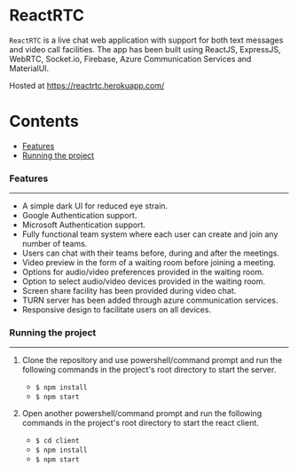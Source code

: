 # ReactRTC

`ReactRTC` is a live chat web application with support for both text messages and video call facilities. The app has been built using ReactJS, ExpressJS, WebRTC, Socket.io, Firebase, Azure Communication Services and MaterialUI.

Hosted at https://reactrtc.herokuapp.com/

Contents
========

 * [Features](#Features)
 * [Running the project](#Running-the-project)

### Features
---

+ A simple dark UI for reduced eye strain.
+ Google Authentication support.
+ Microsoft Authentication support.
+ Fully functional team system where each user can create and join any number of teams.
+ Users can chat with their teams before, during and after the meetings. 
+ Video preview in the form of a waiting room before joining a meeting.
+ Options for audio/video preferences provided in the waiting room.
+ Option to select audio/video devices provided in the waiting room.
+ Screen share facility has been provided during video chat.
+ TURN server has been added through azure communication services.
+ Responsive design to facilitate users on all devices.

### Running the project
---

1. Clone the repository and use powershell/command prompt and run the following commands in the project's root directory to start the server.
    + `$ npm install`
    + `$ npm start`
   
2. Open another powershell/command prompt and run the following commands in the project's root directory to start the react client.
    + `$ cd client`
    + `$ npm install`
    + `$ npm start`

